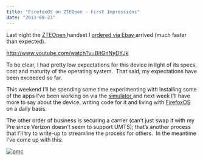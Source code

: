 ```yaml
---
title: "FirefoxOS on ZTEOpen - First Impressions"
date: "2013-08-23"
---
```


<div class="content">
<p>Last night the <a href="http://www.ztedevices.com/product/smart_phone/2bcf2d56-0c9a-4129-a25c-
acce58c8e502.html" target="_blank"> ZTEOpen
</a> handset I <a href="http://stores.ebay.com/ZTE-
Mobile-US?_trksid=p2047675.l2563" target="_blank"> ordered via Ebay </a> arrived (much faster than expected).</p>
<p><a href="http://www.youtube.com/watch?v=BitGnNyDYJk" target="_blank">http://www.youtube.com/watch?v=BitGnNyDYJk</a></p>
<p>To be clear, I had pretty low expectations for this device in light of its
specs, cost and maturity of the operating system.  That said, my expectations
have been exceeded so far.</p>
<p>This weekend I’ll be spending some time experimenting with installing some of
the apps I’ve been working on via the <a href="https://addons.mozilla.org
/en-us/firefox/addon/firefox-os-simulator/" target="_blank"> simulator </a> and next week I’ll have more to
say about the device, writing code for it and living with <a href="http://www.mozilla.org/en-US/firefox/os/" target="_blank"> FirefoxOS
</a> on a daily basis.</p>
<p>The other order of business is securing a carrier (can’t just swap it with my
Pre since Verizon doesn’t seem to support UMTS); that’s another process that
I’ll try to write-up to streamline the process for others.  In the meantime
I’ve come up with this:</p>
<p><a href="http://www.gullicksonlaboratories.com/wp-
content/uploads/2013/08/pmc.jpg" target="_blank"> <img alt="pmc" src="http://www.gullicksonlaboratories.com/wp-content/uploads/2013/08/pmc-
300x224.jpg"/> </a></p>
</div>
